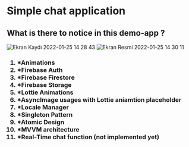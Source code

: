 <h1> Simple chat application </h1>

<h2> What is there to notice in this demo-app ? </h2>

![Ekran Kaydı 2022-01-25 14 28 43](https://user-images.githubusercontent.com/89414084/150970776-8efc4a51-58f3-4ed0-b1fc-fd4aed2e980a.gif)
![Ekran Resmi 2022-01-25 14 30 11](https://user-images.githubusercontent.com/89414084/150971234-616fc48b-6431-42a3-833a-d0d2699d9d37.png)




<h3> 

<ol> 
 
<li>*Animations</li>
<li>*Firebase Auth</li>
<li>*Firebase Firestore</li>
<li>*Firebase Storage</li>
<li>*Lottie Animations</li>
<li>*AsyncImage usages with Lottie aniamtion placeholder</li>
<li>*Locale Manager</li>
<li>*Singleton Pattern</li>
<li>*Atomic Design</li>
<li>*MVVM architecture</li>
<li>*Real-Time chat function (not implemented yet)</li>
  
  
  </ol>
  
  
  

</h3>




